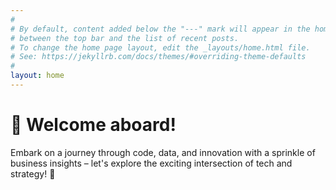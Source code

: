 ```yaml
---
#
# By default, content added below the "---" mark will appear in the home page
# between the top bar and the list of recent posts.
# To change the home page layout, edit the _layouts/home.html file.
# See: https://jekyllrb.com/docs/themes/#overriding-theme-defaults
#
layout: home
---
```

# 🚀 Welcome aboard!
Embark on a journey through code, data, and innovation with a sprinkle of business insights – let's explore the exciting intersection of tech and strategy! 🌟